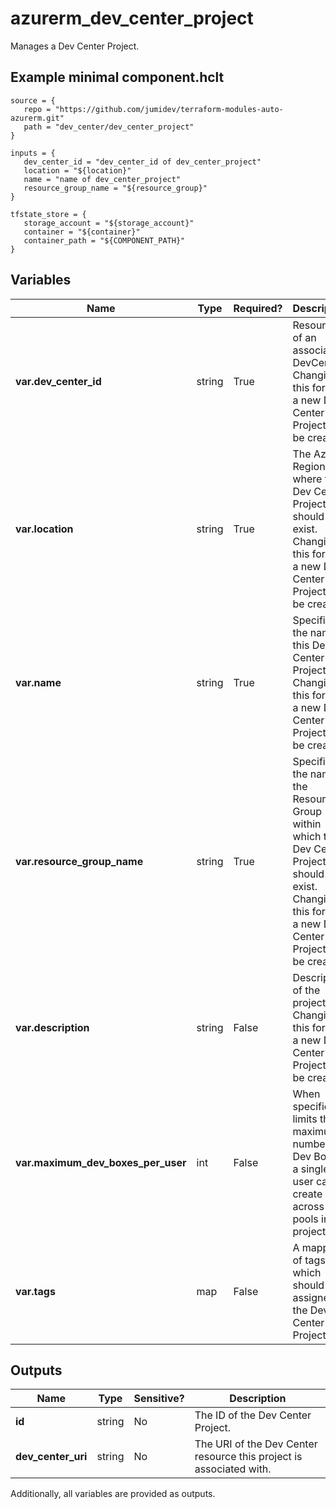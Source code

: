 # azurerm_dev_center_project

Manages a Dev Center Project.

## Example minimal component.hclt

```hcl
source = {
   repo = "https://github.com/jumidev/terraform-modules-auto-azurerm.git" 
   path = "dev_center/dev_center_project" 
}

inputs = {
   dev_center_id = "dev_center_id of dev_center_project" 
   location = "${location}" 
   name = "name of dev_center_project" 
   resource_group_name = "${resource_group}" 
}

tfstate_store = {
   storage_account = "${storage_account}" 
   container = "${container}" 
   container_path = "${COMPONENT_PATH}" 
}

```

## Variables

| Name | Type | Required? |  Description |
| ---- | ---- | --------- |  ----------- |
| **var.dev_center_id** | string | True | Resource Id of an associated DevCenter. Changing this forces a new Dev Center Project to be created. | 
| **var.location** | string | True | The Azure Region where the Dev Center Project should exist. Changing this forces a new Dev Center Project to be created. | 
| **var.name** | string | True | Specifies the name of this Dev Center Project. Changing this forces a new Dev Center Project to be created. | 
| **var.resource_group_name** | string | True | Specifies the name of the Resource Group within which this Dev Center Project should exist. Changing this forces a new Dev Center Project to be created. | 
| **var.description** | string | False | Description of the project. Changing this forces a new Dev Center Project to be created. | 
| **var.maximum_dev_boxes_per_user** | int | False | When specified, limits the maximum number of Dev Boxes a single user can create across all pools in the project. | 
| **var.tags** | map | False | A mapping of tags which should be assigned to the Dev Center Project. | 



## Outputs

| Name | Type | Sensitive? | Description |
| ---- | ---- | --------- | --------- |
| **id** | string | No  | The ID of the Dev Center Project. | 
| **dev_center_uri** | string | No  | The URI of the Dev Center resource this project is associated with. | 

Additionally, all variables are provided as outputs.
